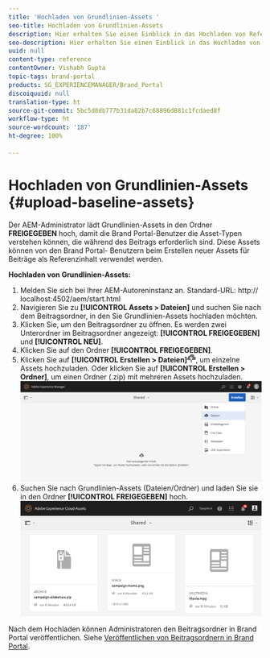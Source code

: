 ```yaml
---
title: 'Hochladen von Grundlinien-Assets '
seo-title: Hochladen von Grundlinien-Assets
description: Hier erhalten Sie einen Einblick in das Hochladen von Referenzinhalten (Grundlinien-Assets) in einen Beitragsordner in Brand Portal.
seo-description: Hier erhalten Sie einen Einblick in das Hochladen von Referenzinhalten (Grundlinien-Assets) in einen Beitragsordner in Brand Portal.
uuid: null
content-type: reference
contentOwner: Vishabh Gupta
topic-tags: brand-portal
products: SG_EXPERIENCEMANAGER/Brand_Portal
discoiquuid: null
translation-type: ht
source-git-commit: 5bc5d8db777b31da82b7c68896d881c1fcdaed8f
workflow-type: ht
source-wordcount: '187'
ht-degree: 100%

---
```



# Hochladen von Grundlinien-Assets {#upload-baseline-assets}

Der AEM-Administrator lädt Grundlinien-Assets in den Ordner **FREIGEGEBEN** hoch, damit die Brand Portal-Benutzer die Asset-Typen verstehen können, die während des Beitrags erforderlich sind. Diese Assets können von den Brand Portal- Benutzern beim Erstellen neuer Assets für Beiträge als Referenzinhalt verwendet werden.

**Hochladen von Grundlinien-Assets:**

1. Melden Sie sich bei Ihrer AEM-Autoreninstanz an.
Standard-URL: http:// localhost:4502/aem/start.html
1. Navigieren Sie zu **[!UICONTROL Assets > Dateien]** und suchen Sie nach dem Beitragsordner, in den Sie Grundlinien-Assets hochladen möchten.
1. Klicken Sie, um den Beitragsordner zu öffnen. Es werden zwei Unterordner im Beitragsordner angezeigt: **[!UICONTROL FREIGEGEBEN]** und **[!UICONTROL NEU]**.
1. Klicken Sie auf den Ordner **[!UICONTROL FREIGEGEBEN]**.
1. Klicken Sie auf **[!UICONTROL Erstellen > Dateien]**![](assets/upload.png), um einzelne Assets hochzuladen.
Oder klicken Sie auf **[!UICONTROL Erstellen > Ordner]**, um einen Ordner (.zip) mit mehreren Assets hochzuladen.
   ![](assets/upload-baseline-assets1.png)
1. Suchen Sie nach Grundlinien-Assets (Dateien/Ordner) und laden Sie sie in den Ordner **[!UICONTROL FREIGEGEBEN]** hoch.
   ![](assets/upload-baseline-assets2.png)

Nach dem Hochladen können Administratoren den Beitragsordner in Brand Portal veröffentlichen. Siehe [Veröffentlichen von Beitragsordnern in Brand Portal](brand-portal-publish-contribution-folder-to-brand-portal.md).